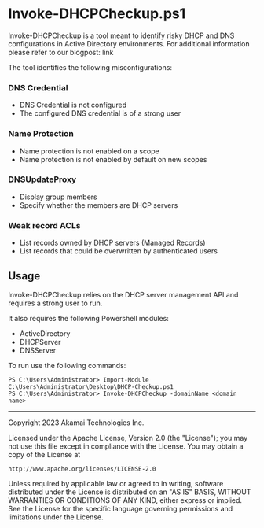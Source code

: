 # Invoke-DHCPCheckup.ps1

Invoke-DHCPCheckup is a tool meant to identify risky DHCP and DNS configurations in Active Directory environments.
For additional information please refer to our blogpost:
link



The tool identifies the following misconfigurations:

### DNS Credential
- DNS Credential is not configured
- The configured DNS credential is of a strong user

### Name Protection
- Name protection is not enabled on a scope
- Name protection is not enabled by default on new scopes

### DNSUpdateProxy
- Display group members 
- Specify whether the members are DHCP servers

### Weak record ACLs
- List records owned by DHCP servers (Managed Records)
- List records that could be overwritten by authenticated users


## Usage
Invoke-DHCPCheckup relies on the DHCP server management API and requires a strong user to run.

It also requires the following Powershell modules: 
- ActiveDirectory
- DHCPServer
- DNSServer

To run use the following commands:
```
PS C:\Users\Administrator> Import-Module C:\Users\Administrator\Desktop\DHCP-Checkup.ps1
PS C:\Users\Administrator> Invoke-DHCPCheckup -domainName <domain name>
```

-------
Copyright 2023 Akamai Technologies Inc.

Licensed under the Apache License, Version 2.0 (the "License");
you may not use this file except in compliance with the License.
You may obtain a copy of the License at

    http://www.apache.org/licenses/LICENSE-2.0

Unless required by applicable law or agreed to in writing, software
distributed under the License is distributed on an "AS IS" BASIS,
WITHOUT WARRANTIES OR CONDITIONS OF ANY KIND, either express or implied.
See the License for the specific language governing permissions and
limitations under the License.



